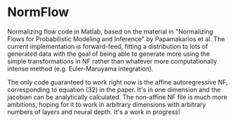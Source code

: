 # NormFlow
Normalizing flow code in Matlab, based on the material in "Normalizing Flows for Probabilistic Modeling and Inference" by Papamakarios et al. The current implementation is forward-feed, fitting a distribution to lots of generated data with the goal of being able to generate more using the simple transformations in NF rather than whatever more computationally intense method (e.g. Euler-Maruyama integration).

The only code guaranteed to work right now is the affine autoregressive NF, corresponding to equation (32) in the paper. It's in one dimension and the jacobian can be analytically calculated. The non-affine NF file is much more ambitions, hoping for it to work in arbitrary dimensions with arbitrary numbers of layers and neural depth. It's a work in progress!
